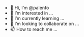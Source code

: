 - 👋 Hi, I’m @palenfo
- 👀 I’m interested in ...
- 🌱 I’m currently learning ...
- 💞️ I’m looking to collaborate on ...
- 📫 How to reach me ...

<!---
palenfo/palenfo is a ✨ special ✨ repository because its `README.md` (this file) appears on your GitHub profile.
You can click the Preview link to take a look at your changes.
--->
